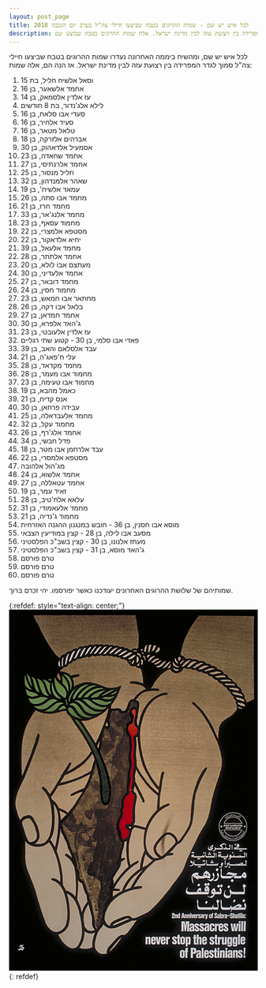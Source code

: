 ```yaml
---
layout: post_page
title: לכל איש יש שם - שמות ההרוגים בטבח שביצעו חיילי צה"ל בערב יום הנכבה 2018
description: בערב יום הנכבה נערכה הפגנה המונית סמוך לגדר המפרידה בין רצועת עזה לבין מדינת ישראל. אלה שמות ההרוגים בטבח שבוצע שם
---
```


לכל איש יש שם, ומהשיח ביממה האחרונה נעדרו שמות ההרוגים בטבח שביצעו חיילי צה"ל סמוך לגדר המפרידה בין רצועת עזה לבין מדינת ישראל. אז הנה הם, אלה שמות:

1. וסאל אלשיח חליל, בת 15
2. אחמד אלשאער, בן 16
3. עז אלדין אלסמאק, בן 14
4. לילא אלג'נדור, בת 8 חודשים
5. סעדי אבו סלאח, בן 16
6. סעיד אלחיר, בן 16
7. טלאל מטאר, בן 16
8. אברהים אלזרקה, בן 18
9. אסמעיל אלדאהוק, בן 30
10. אחמד שחאדה, בן 23
11. אחמד אלרנתיסי, בן 27
12. חליל מנסור, בן 25
13. שאהר אלמנדהון, בן 32
14. עמאד אלשיח', בן 19
15. מחמד אבו סתה, בן 26
16. מחמד חרז, בן 21
17. מחמד אלנג'אר, בן 33
18. מחמוד עסאף, בן 23
19. מסטפא אלמצרי, בן 22
20. יחיא אלדאקור, בן 22
21. מחמד אלעאל, בן 39
22. אחמד אלתתר, בן 28 
23. מעתצם אבו לולא, בן 20
24. אחמד אלעדיני, בן 30
25. מחמד דובאר, בן 27
26. מחמוד חסין, בן 24
27. מחתאר אבו חמאש, בן 23
28. בלאל אבו דקה, בן 26
29. אחמד חמדאן, בן 27
30. ג'האד אלפרא, בן 30
31. עז אלדין אלעובטי, בן 23
32. פאדי אבו סלמי, בן 30 - קטוע שתי רגליים
33. עבד אלסלאם והאב, בן 39
34. עלי ח'פאג'ה, בן 21
35. מחמד מקדאד, בן 28
36. מחמוד אבו מעמר, בן 28
37. מחמוד אבו טעימה, בן 23
38. כאמל מהבא, בן 19
39. אנס קדיח, בן 21
40. עבידה פרחאן, בן 30
41. מחמד אלעבדאלה, בן 25
42. מחמוד עקל, בן 32
43. אחמד אלג'רף, בן 26
44. פדל חבשי, בן 34
45. עבד אלרחמן אבו מטר, בן 18
46. מסטפא אלמסרי, בן 22
47. מג'הול אלהובה
48. אחמד אלשוא, בן 24
49. אחמד עטאללה, בן 27
50. זאיד עמר, בן 19
51. עלאא אלח'טיב, בן 28
52. מחמד אלעאמודי, בן 31
53. מחמוד ג'נדיה, בן 21
54. מוסא אבו חסנין, בן 36 - חובש במנגנון ההגנה האזרחית
55. מסעב אבו לילה, בן 28 - קצין במודיעין הצבאי
56. מעתז אלנונו, בן 30 - קצין בשב"כ הפלסטיני
57. ג'האד מוסא, בן 31 - קצין בשב"כ הפלסטיני
58. טרם פורסם
59. טרם פורסם
60. טרם פורסם

שמותיהם של שלושת ההרוגים האחרונים יעודכנו כאשר יפורסמו. יהי זכרם ברוך.

{:refdef: style="text-align: center;"}
![Massacres will not stop the struggle](/img/2018-05-15-01.jpg)
{: refdef}
